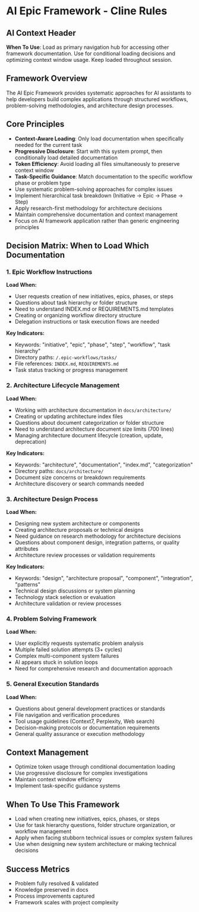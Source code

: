 # AI Epic Framework - Cline Rules

## AI Context Header
**When To Use**: Load as primary navigation hub for accessing other framework documentation. Use for conditional loading decisions and optimizing context window usage. Keep loaded throughout session.

## Framework Overview
The AI Epic Framework provides systematic approaches for AI assistants to help developers build complex applications through structured workflows, problem-solving methodologies, and architecture design processes.

## Core Principles
- **Context-Aware Loading**: Only load documentation when specifically needed for the current task
- **Progressive Disclosure**: Start with this system prompt, then conditionally load detailed documentation
- **Token Efficiency**: Avoid loading all files simultaneously to preserve context window
- **Task-Specific Guidance**: Match documentation to the specific workflow phase or problem type
- Use systematic problem-solving approaches for complex issues
- Implement hierarchical task breakdown (Initiative → Epic → Phase → Step)
- Apply research-first methodology for architecture decisions
- Maintain comprehensive documentation and context management
- Focus on AI framework application rather than generic engineering principles

## Decision Matrix: When to Load Which Documentation

### 1. Epic Workflow Instructions
**Load When:**
- User requests creation of new initiatives, epics, phases, or steps
- Questions about task hierarchy or folder structure
- Need to understand INDEX.md or REQUIREMENTS.md templates
- Creating or organizing workflow directory structure
- Delegation instructions or task execution flows are needed

**Key Indicators:**
- Keywords: "initiative", "epic", "phase", "step", "workflow", "task hierarchy"
- Directory paths: `/.epic-workflows/tasks/`
- File references: `INDEX.md`, `REQUIREMENTS.md`
- Task status tracking or progress management

### 2. Architecture Lifecycle Management
**Load When:**
- Working with architecture documentation in `docs/architecture/`
- Creating or updating architecture index files
- Questions about document categorization or folder structure
- Need to understand architecture document size limits (700 lines)
- Managing architecture document lifecycle (creation, update, deprecation)

**Key Indicators:**
- Keywords: "architecture", "documentation", "index.md", "categorization"
- Directory paths: `docs/architecture/`
- Document size concerns or breakdown requirements
- Architecture discovery or search commands needed

### 3. Architecture Design Process
**Load When:**
- Designing new system architecture or components
- Creating architecture proposals or technical designs
- Need guidance on research methodology for architecture decisions
- Questions about component design, integration patterns, or quality attributes
- Architecture review processes or validation requirements

**Key Indicators:**
- Keywords: "design", "architecture proposal", "component", "integration", "patterns"
- Technical design discussions or system planning
- Technology stack selection or evaluation
- Architecture validation or review processes

### 4. Problem Solving Framework
**Load When:**
- User explicitly requests systematic problem analysis
- Multiple failed solution attempts (3+ cycles)
- Complex multi-component system failures
- AI appears stuck in solution loops
- Need for comprehensive research and documentation approach

### 5. General Execution Standards
**Load When:**
- Questions about general development practices or standards
- File navigation and verification procedures
- Tool usage guidelines (Context7, Perplexity, Web search)
- Decision-making protocols or documentation requirements
- General quality assurance or execution methodology

## Context Management
- Optimize token usage through conditional documentation loading
- Use progressive disclosure for complex investigations
- Maintain context window efficiency
- Implement task-specific guidance systems

## When To Use This Framework
- Load when creating new initiatives, epics, phases, or steps
- Use for task hierarchy questions, folder structure organization, or workflow management
- Apply when facing stubborn technical issues or complex system failures
- Use when designing new system architecture or making technical decisions

## Success Metrics
- Problem fully resolved & validated
- Knowledge preserved in docs
- Process improvements captured
- Framework scales with project complexity

